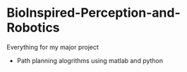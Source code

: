 # BioInspired-Perception-and-Robotics
Everything for my major project

- Path planning alogrithms using matlab and python
